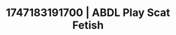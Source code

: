---
categories:
- Vore fantasy
- Sultry voice
- Gothic romance
- Candlelit scenes
- Safe for work
image: /assets/images/1747183191700.jpg
layout: post
seo:
  description: Featured content with premium Scat Fetish, ABDL Play. HD images available.
  keywords: Scat Fetish, ABDL Play
  og_image: /assets/images/1747183191700.jpg
  schema_type: VisualArtwork
tags:
- ABDL Play
- Scat Fetish
- '#1747183191700'
title: 1747183191700 | ABDL Play Scat Fetish
---